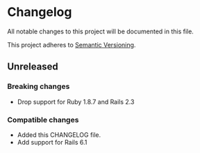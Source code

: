 # Changelog
All notable changes to this project will be documented in this file.

This project adheres to [Semantic Versioning](http://semver.org/spec/v2.0.0.html).


## Unreleased

### Breaking changes

- Drop support for Ruby 1.8.7 and Rails 2.3

### Compatible changes

- Added this CHANGELOG file.
- Add support for Rails 6.1 
